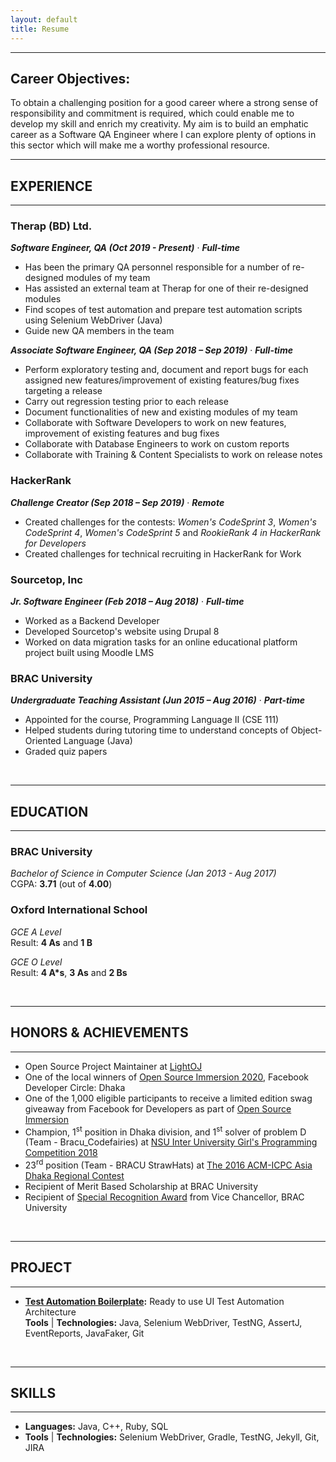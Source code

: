 ```yaml
---
layout: default
title: Resume
---
```

---
## Career Objectives:
To obtain a challenging position for a good career where a strong sense of responsibility and commitment is required, which could enable me to develop my skill and enrich my creativity. My aim is to build an emphatic career as a Software QA Engineer where I can explore plenty of options in this sector which will make me a worthy professional resource.

---
## EXPERIENCE
---

### Therap (BD) Ltd.  
***Software Engineer, QA (Oct 2019 - Present)*** &middot;	***Full-time***   

* Has been the primary QA personnel responsible for a number of re-designed modules of my team
* Has assisted an external team at Therap for one of their re-designed modules 
* Find scopes of test automation and prepare test automation scripts using Selenium WebDriver (Java)
* Guide new QA members in the team

***Associate Software Engineer, QA (Sep 2018 – Sep 2019)*** &middot;	***Full-time*** 
* Perform exploratory testing and, document and report bugs for each assigned new
features/improvement of existing features/bug fixes targeting a release
* Carry out regression testing prior to each release
* Document functionalities of new and existing modules of my team
* Collaborate with Software Developers to work on new features, improvement of existing features and bug fixes
* Collaborate with Database Engineers to work on custom reports
* Collaborate with Training & Content Specialists to work on release notes

### HackerRank  
***Challenge Creator (Sep 2018 – Sep 2019)*** &middot;	***Remote***
* Created challenges for the contests: *Women's CodeSprint 3*, *Women's CodeSprint 4*, *Women's CodeSprint 5* and *RookieRank 4 in HackerRank for Developers*
* Created challenges for technical recruiting in HackerRank for Work

### Sourcetop, Inc  
***Jr. Software Engineer (Feb 2018 – Aug 2018)*** &middot;	***Full-time***
* Worked as a Backend Developer
* Developed Sourcetop's website using Drupal 8
* Worked on data migration tasks for an online educational platform project built using Moodle LMS

### BRAC University     
***Undergraduate Teaching Assistant (Jun 2015 – Aug 2016)*** &middot;	***Part-time***  
* Appointed for the course, Programming Language II (CSE 111)
* Helped students during tutoring time to understand concepts of Object-Oriented Language (Java)
* Graded quiz papers  

<br />

---
## EDUCATION
---
### BRAC University  
*Bachelor of Science in Computer Science (Jan 2013 - Aug 2017)*  
CGPA: **3.71** (out of **4.00**) 

### Oxford International School
*GCE A Level*  
Result: **4 As** and **1 B**

*GCE O Level*  
Result: **4 A*s**, **3 As** and **2 Bs**

<br />

---
## HONORS & ACHIEVEMENTS
---
* Open Source Project Maintainer at [LightOJ](https://github.com/lightoj-dev/problem-tutorials)
* One of the local winners of [Open Source Immersion 2020](https://www.facebook.com/groups/DevCDhaka/permalink/2035223959941407), Facebook Developer Circle: Dhaka
* One of the 1,000 eligible participants to receive a limited edition swag giveaway from Facebook for Developers as part of [Open Source Immersion](https://developers.facebook.com/developercircles/open-source-immersion/)
* Champion, 1<sup>st</sup> position in Dhaka division, and 1<sup>st</sup> solver of problem D (Team - Bracu_Codefairies) at [NSU Inter University Girl's Programming Competition 2018](https://toph.co/c/nsu-iugpc-2018/standings)
* 23<sup>rd</sup> position (Team - BRACU StrawHats) at [The 2016 ACM-ICPC Asia Dhaka Regional Contest](https://icpc.global/regionals/finder/dhaka-2016/standings)
* Recipient of Merit Based Scholarship at BRAC University
* Recipient of [Special Recognition Award](https://drive.google.com/file/d/1uwpreJ1ekZWLFdA4lARyEnJOQTP_q6Rv/view) from Vice Chancellor, BRAC University

<br />

---
## PROJECT
---
* **[Test Automation Boilerplate](https://github.com/Tahanima/test-automation-boilerplate):** Ready to use UI Test Automation Architecture  
**Tools** &#124; **Technologies:** Java, Selenium WebDriver, TestNG, AssertJ, EventReports, JavaFaker, Git 

<br />
  
---
## SKILLS  
---
* **Languages:** Java, C++, Ruby, SQL
* **Tools** &#124; **Technologies:** Selenium WebDriver, Gradle, TestNG, Jekyll, Git, JIRA
